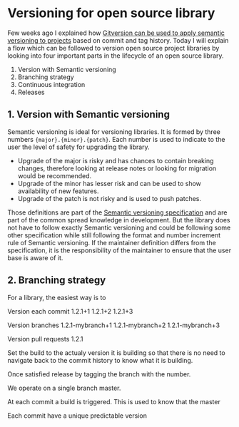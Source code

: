 # Versioning for open source library

Few weeks ago I explained how [Gitversion can be used to apply semantic versioning to projects](https://kimsereyblog.blogspot.com/2018/04/sementic-versioning-for-dotnet.html) based on commit and tag history.
Today I will explain a flow which can be followed to version open source project libraries by looking into four important parts in the lifecycle of an open source library.

1. Version with Semantic versioning
2. Branching strategy
3. Continuous integration
4. Releases

## 1. Version with Semantic versioning

Semantic versioning is ideal for versioning libraries. It is formed by three numbers `{major}.{minor}.{patch}`. Each number is used to indicate to the user the level of safety for upgrading the library. 

- Upgrade of the major is risky and has chances to contain breaking changes, therefore looking at release notes or looking for migration would be recommended.
- Upgrade of the minor has lesser risk and can be used to show availability of new features.
- Upgrade of the patch is not risky and is used to push patches.

Those definitions are part of the [Semantic versioning specification](https://semver.org/#semantic-versioning-specification-semver) and are part of the common spread knowledge in development. But the library does not have to follow exactly Semantic versioning and could be following some other specification while still following the format and number increment rule of Semantic versioning.
If the maintainer definition differs from the specification, it is the responsibility of the maintainer to ensure that the user base is aware of it.

## 2. Branching strategy

For a library, the easiest way is to 



Version each commit
1.2.1+1
1.2.1+2
1.2.1+3

Version branches
1.2.1-mybranch+1
1.2.1-mybranch+2
1.2.1-mybranch+3

Version pull requests
1.2.1

Set the build to the actualy version it is building so that there is no need to navigate back to the commit history to know what it is building.

Once satisfied release by tagging the branch with the number.


We operate on a single branch master.

At each commit a build is triggered. This is used to know that the master

Each commit have a unique predictable version